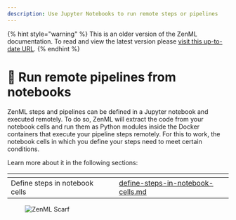 ```yaml
---
description: Use Jupyter Notebooks to run remote steps or pipelines
---
```


{% hint style="warning" %}
This is an older version of the ZenML documentation. To read and view the latest version please [visit this up-to-date URL](https://docs.zenml.io).
{% endhint %}


# 📔 Run remote pipelines from notebooks

ZenML steps and pipelines can be defined in a Jupyter notebook and executed remotely. To do so, ZenML will extract the code from your notebook cells and run them as Python modules inside the Docker containers that execute your pipeline steps remotely. For this to work, the notebook cells in which you define your steps need to meet certain conditions.

Learn more about it in the following sections:

<table data-view="cards"><thead><tr><th></th><th></th><th></th><th data-hidden data-card-target data-type="content-ref"></th></tr></thead><tbody><tr><td>Define steps in notebook cells</td><td></td><td></td><td><a href="define-steps-in-notebook-cells.md">define-steps-in-notebook-cells.md</a></td></tr></tbody></table>

<!-- For scarf -->
<figure><img alt="ZenML Scarf" referrerpolicy="no-referrer-when-downgrade" src="https://static.scarf.sh/a.png?x-pxid=f0b4f458-0a54-4fcd-aa95-d5ee424815bc" /></figure>
